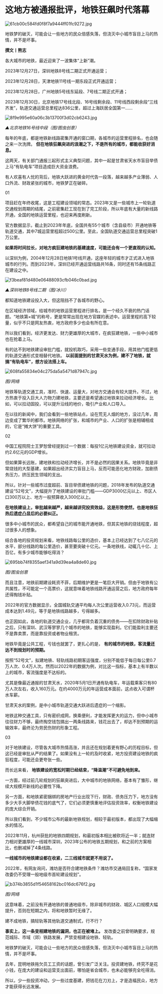# 这地方被通报批评，地铁狂飙时代落幕

![61cb00c584fd0f8f7a9444ff01fc9272.jpg](https://raw.githubusercontent.com/qqhsx/qqnews_image/main/2024/01/17/这地方被通报批评，地铁狂飙时代落幕/61cb00c584fd0f8f7a9444ff01fc9272.jpg)

地铁梦的破灭，可能会让一些地方的民众倍感失落，但浇灭中小城市盲目上马的热情，并不是坏事。

**撰文丨熊志**

各大城市的地铁，最近迎来了一波集体“上新”潮。

2023年12月27日，深圳地铁8号线二期正式开通运营；

2023年12月28日，天津地铁11号线一期东段正式开通运营；

2023年12月28日，广州地铁5号线东延段、7号线二期正式开通；

2023年12月30日，北京地铁17号线北段、16号线剩余段、11号线西段剩余段“三线齐发”，轨道交通运营总里程达836公里，超过上海跃居全国第一……

![8f9e995e60a06c3b13700f3d02cb6243.jpg](https://raw.githubusercontent.com/qqhsx/qqnews_image/main/2024/01/17/这地方被通报批评，地铁狂飙时代落幕/8f9e995e60a06c3b13700f3d02cb6243.jpg)

 _▲北京地铁16号线中段（图/图虫创意）_

每年的年底，都是地铁新线路密集开通的窗口期，各城市的运营里程排名，也会随之来一次洗牌。 **但在地铁狂飙突进的浪潮之下，不是所有的城市，都能收获好消息。**

这两天，有关部门通报三起形式主义典型问题，其中一起是甘肃省天水市盲目举债上马“有轨电车”项目造成巨大资金浪费。

有人欢喜有人忧的背后，地铁大跃进的黄金时代告一段落，越来越多产业薄弱、人口外流、财政紧张的城市，地铁梦正在破碎。

01

项目赶在年终收尾，这是工程建设领域的常态。2023年又是一些城市上一轮轨道交通规划周期的结尾，之前密集赶工现在到了完工阶段，所以年底有大量的新线路开通，全国的地铁运营里程，也迎来再度刷新。

官方数据显示，截止到2023年年底，全国共有55个城市（含县级市）开通地铁等轨道交通，其中7城运营里程超过500公里。至此，全国轨道交通运营总里程突破1万公里。

**如果将时间拉长，对地方疯狂建地铁的基建速度，可能还会有一个更直观的认知。**

以深圳为例，2004年12月28日地铁1号线开通，这座年轻的城市才正式进入地铁城市的行列。而到2023年，深圳已经开通运营线路共16条，同时还有15条线路正在建设之中。

![f3beaf81d480e06488093cfb046c0bad.jpg](https://raw.githubusercontent.com/qqhsx/qqnews_image/main/2024/01/17/这地方被通报批评，地铁狂飙时代落幕/f3beaf81d480e06488093cfb046c0bad.jpg)

 _▲深圳地铁8号线二期（图/冰川）_

都知道地铁建设投入大，但这阻挡不了各城市的野心。

在区域经济领域，给城市的地铁运营里程进行排名，是一个经久不衰的热门话题。“地铁第×城”的称号，更是常常出现在地方官媒的表述中。运营里程的高下较量，似乎不只是网友热衷，地方政府多少也会有所在意。

所以我们看到，经济更发达、财力更雄厚的大城市，在疯狂建地铁，一些中小城市也在抢着上马。

有的达不到地铁建设审批门槛，就投机取巧，采用一些变通手段，用其他门槛更低的轨道交通形式变相替代地铁。
**以前面提到的甘肃天水为例，建不了地铁，就搞“有轨电车”，想方设法搭上车。**

![608fa55834e04c275da5a5471d87947c.jpg](https://raw.githubusercontent.com/qqhsx/qqnews_image/main/2024/01/17/这地方被通报批评，地铁狂飙时代落幕/608fa55834e04c275da5a5471d87947c.jpg)

_图/网络_

地铁等轨道交通工具，准时、快速、运量大，对地方交通会有较大提升。不过，地方热衷于投入巨大人力物力建地铁，主要还是希望通过地铁来拉动经济增长。比如，可以拉动固投，可以提升沿线的地价，吸引产业和人口导入。

在以往的新闻中，我们会看到一些地铁站点，设在荒无人烟的地方，没过几年，周边变成了繁华的都市。地铁网络的扩张，和城市的产业、人口的扩张是相辅相成的，它是“摊大饼”的重要工具。

02

中国工程院院士王梦恕曾经提到过一个数据：每投1亿元地铁建设资金，就可拉动约2.6亿元的GDP增长。

但如果算长远账，建地铁和拉动经济增长，并不是必然的因果关系。地铁毕竟是非常烧钱的大型基建，如果超出经济实力盲目上马，反而可能恶化地方财政，加剧债务压力，挤压民生领域的支出。

所以，针对一些城市过度超前、盲目举债建地铁的问题，2018年发布的轨道交通建设“52号文”，大幅提升了地铁建设的审批门槛——GDP3000亿元以上、市区人口300万以上、地方一般预算收入300亿以上。

**在地铁建设上，审批越来越严，越来越讲究投资效益，这是形势使然，也是地铁狂热后遗症凸显后的必要纠正。**

很多中小城市的民众，都希望自己的城市能开通地铁，但其实地铁的烧钱程度，超过很多人的想象。

结合各地的投资规划来看，地铁线路每公里的造价，基本上已经达到了七八亿元的水平，部分线路的每公里造价，甚至要突破十亿元。一条地铁线，动辄几十亿、上百亿，有多少城市能够吃得消？

![695bb74f8355aef341a9d39ea4a8de60.jpg](https://raw.githubusercontent.com/qqhsx/qqnews_image/main/2024/01/17/这地方被通报批评，地铁狂飙时代落幕/695bb74f8355aef341a9d39ea4a8de60.jpg)

_图/图虫创意_

而且注意，地铁前期建设耗资不菲，后期维护更是一笔巨大开销。但由于地铁有公共属性，不可能定一个高票价，这就意味着地铁线路开通运营之后，地方政府每年还得掏钱补贴。

2022年的官方数据显示，全国城轨交通平均每人次公里运营收入0.73元，而运营成本达到1.49元，等于是地铁线路越多，亏得越多。

也正因如此，各地的轨道交通企业，几乎都背负着沉重的债务——在扣除财政补贴之后，只有深圳、武汉等寥寥几个城市的地铁，能够实现盈利。它们能盈利主要还不是靠卖票，而是靠投资或者物业租赁。

地铁毕竟是公共工程，亏钱也就罢了，更扎心的是， **有的城市的地铁，客流量还达不到规划时的预期。**

按照“52号文”，拟建地铁、轻轨线路初期客运强度，分别不能低于每日每公里0.7万人次、0.4万人次。然而以2022年的数据为例，对比这一指标，基本上有半数以上的城市，客流强度是不达标的。

尤其是像最近通报的甘肃天水，2020年5月1日开通有轨电车，年运载乘客只有80万人次左右，收入160万元。在约4000万元的年运营成本面前，这点收入可谓杯水车薪。

甘肃天水的案例，是中小城市轨道交通大跃进后遗症的一个缩影。

地铁这种交通工具，只有密织成网，换乘便利，才能发挥更大的运力，但中小城市往往财力不够，最终掏空钱包搞出一两条线路来，钱花出去了，却达不到预期的运输效率，最终沦为劳民伤财的形象工程。

03

对于地铁建设，尽管各大城市热情高涨，并且还在规划着更有野心的历程目标，但这已经是审批从严的结果了。如果没有上一轮的及时收紧，地方投资建设地铁的疯狂程度，可能还会更夸张一些。

而长远来看， **地铁建设的宽松时期已经结束，“降温潮”不可避免地到来。**

一方面，经过前几轮规划的狂飙突进后，大中城市的地铁网络，基本有了雏形，继续大规模开新线的必要性下降。

另一方面，和地铁紧密捆绑的房地产行业出现下行，财政、债务压力下，地方没有多少大手大脚举债花钱的底气了，它们必须更慎重地评估投资效率，权衡地铁建设的庞大综合开销。

所以我们看到，不少城市公布的最新地铁规划，相较于最初版本，都出现了大幅缩水的情况。

2022年11月，杭州获批的地铁四期规划，和最初版本相比被砍将近一半；就连财力相对更雄厚的一线城市深圳，2023年公布的地铁五期规划，和之前的方案相比，也删减掉了4条线路。

**一线城市的地铁建设都在收紧，二三线城市就更不用说了。**

2022年，有网友询问，潍坊是否符合建地铁条件？潍坊市交通局回复称，“国家发改委仍不受理一般地级市首轮建设规划”。

![b374b3855d1f54658162bc016dc676f2.jpg](https://raw.githubusercontent.com/qqhsx/qqnews_image/main/2024/01/17/这地方被通报批评，地铁狂飙时代落幕/b374b3855d1f54658162bc016dc676f2.jpg)

_图/网络_

这意味着，之前没有开通地铁的普通地级市，除非城市的财政、城区人口规模大幅提升，否则在短期之内，将和地铁暂时无缘了。

建不成地铁，搞轻轨等其他轨道交通制式，行不行？

**事实上，这一条变相建地铁的漏洞，也正在被堵上。** 发改委之前曾明确要求，规范城际、市域（郊）铁路发展，严禁变相建设地铁、轻轨。

地铁梦的破灭，可能会让一些地方的民众倍感失落，但浇灭中小城市盲目上马的热情，并不是坏事。

去年，昆明地铁拖欠员工工资的话题，曾引发广泛关注。投资建地铁，终究不是花小钱，在庞大的建设和运营支出面前，哪怕是省会城市，也未必能够完全吃得消。

所以，少一些投资冲动，少一些过度基建，把钱花在刀刃上，才是造福民众，地方才能获得长远发展。

